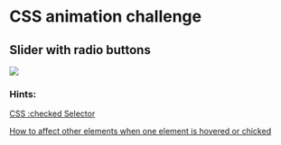 # CSS animation challenge
## Slider with radio buttons

![](https://media.discordapp.net/attachments/661210699799855114/770398696709423214/captured.gif)

### Hints:

[CSS :checked Selector](https://www.w3schools.com/cssref/sel_checked.asp)

[How to affect other elements when one element is hovered or chicked](https://stackoverflow.com/questions/4502633/how-to-affect-other-elements-when-one-element-is-hovered)

